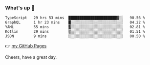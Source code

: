 ### What's up 👋

<!--START_SECTION:waka-->

```txt
TypeScript   29 hrs 53 mins  ██████████████████████▓░░   90.56 %
GraphQL      1 hr 23 mins    █░░░░░░░░░░░░░░░░░░░░░░░░   04.22 %
YAML         55 mins         ▓░░░░░░░░░░░░░░░░░░░░░░░░   02.81 %
Kotlin       29 mins         ▒░░░░░░░░░░░░░░░░░░░░░░░░   01.51 %
JSON         9 mins          ░░░░░░░░░░░░░░░░░░░░░░░░░   00.50 %
```

<!--END_SECTION:waka-->

👉 [my GitHub Pages](https://ykzhukian.github.io)

Cheers, have a great day.

